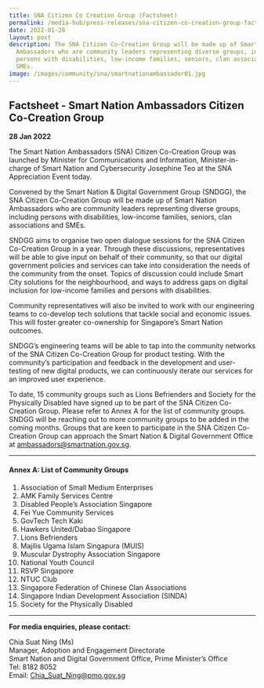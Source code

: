 ```yaml
---
title: SNA Citizen Co Creation Group (Factsheet)
permalink: /media-hub/press-releases/sna-citizen-co-creation-group-factsheet/
date: 2022-01-28
layout: post
description: The SNA Citizen Co-Creation Group will be made up of Smart Nation
  Ambassadors who are community leaders representing diverse groups, including
  persons with disabilities, low-income families, seniors, clan associations and
  SMEs.
image: /images/community/sna/smartnationambassador01.jpg
---
```


## Factsheet - Smart Nation Ambassadors Citizen Co-Creation Group

**28 Jan 2022**

The Smart Nation Ambassadors (SNA) Citizen Co-Creation Group was launched by Minister for Communications and Information, Minister-in-charge of Smart Nation and Cybersecurity Josephine Teo at the SNA Appreciation Event today.

Convened by the Smart Nation & Digital Government Group (SNDGG), the SNA Citizen Co-Creation Group will be made up of Smart Nation Ambassadors who are community leaders representing diverse groups, including persons with disabilities, low-income families, seniors, clan associations and SMEs.

SNDGG aims to organise two open dialogue sessions for the SNA Citizen Co-Creation Group in a year. Through these discussions, representatives will be able to give input on behalf of their community, so that our digital government policies and services can take into consideration the needs of the community from the onset. Topics of discussion could include Smart City solutions for the neighbourhood, and ways to address gaps on digital inclusion for low-income families and persons with disabilities.

Community representatives will also be invited to work with our engineering teams to co-develop tech solutions that tackle social and economic issues. This will foster greater co-ownership for Singapore’s Smart Nation outcomes.

SNDGG’s engineering teams will be able to tap into the community networks of the SNA Citizen Co-Creation Group for product testing. With the community’s participation and feedback in the development and user-testing of new digital products, we can continuously iterate our services for an improved user experience.

To date, 15 community groups such as Lions Befrienders and Society for the Physically Disabled have signed up to be part of the SNA Citizen Co-Creation Group. Please refer to Annex A for the list of community groups. SNDGG will be reaching out to more community groups to be added in the coming months. Groups that are keen to participate in the SNA Citizen Co-Creation Group can approach the Smart Nation & Digital Government Office at ambassadors@smartnation.gov.sg.

_______

#### Annex A: List of Community Groups

1. Association of Small Medium Enterprises
2. AMK Family Services Centre
3. Disabled People’s Association Singapore
4. Fei Yue Community Services
5. GovTech Tech Kaki
6. Hawkers United/Dabao Singapore
7. Lions Befrienders
8. Majilis Ugama Islam Singapura (MUIS)
9. Muscular Dystrophy Association Singapore
10. National Youth Council
11. RSVP Singapore
12. NTUC Club
13. Singapore Federation of Chinese Clan Associations
14. Singapore Indian Development Association (SINDA)
15. Society for the Physically Disabled

_______

**For media enquiries, please contact:**

Chia Suat Ning (Ms)<br>
Manager, Adoption and Engagement Directorate<br>
Smart Nation and Digital Government Office, Prime Minister’s Office<br>
Tel: 8182 8052<br>
Email: [Chia_Suat_Ning@pmo.gov.sg](mailto:CHIA_Suat_Ning@pmo.gov.sg)